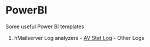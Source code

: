 # PowerBI
Some useful Power BI templates





1. hMailserver Log analyzers - <a href="https://github.com/JEREYMNO/PowerBI/blob/master/hMailserver/hMailserver_av_stat_analyzer/README.md">AV Stat Log</a>
                             - Other Logs
